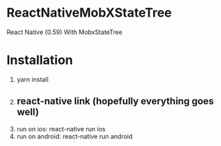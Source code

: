 # ReactNativeMobXStateTree
React Native (0.59) With MobxStateTree

# Installation
1. yarn install
2. react-native link (hopefully everything goes well)
   - 
3. run on ios: react-native run ios
4. run on android: react-native run android
